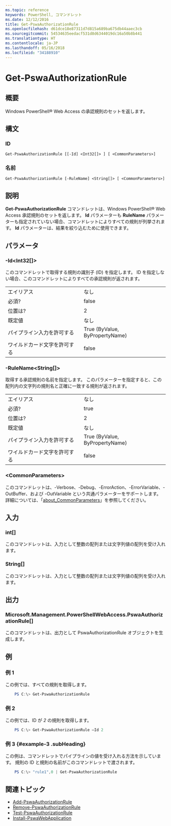 ```yaml
---
ms.topic: reference
keywords: PowerShell, コマンドレット
ms.date: 12/12/2016
title: Get-PswaAuthorizationRule
ms.openlocfilehash: d61dce18e87311d7d815a689ba675db44aaec3cb
ms.sourcegitcommit: 54534635eedacf531d8d6344019dc16a50b8b441
ms.translationtype: HT
ms.contentlocale: ja-JP
ms.lasthandoff: 05/16/2018
ms.locfileid: "34188910"
---
```

# <a name="get-pswaauthorizationrule"></a>Get-PswaAuthorizationRule

## <a name="synopsis"></a>概要

Windows PowerShell® Web Access の承認規則のセットを返します。

## <a name="syntax"></a>構文

### <a name="id"></a>ID
```
Get-PswaAuthorizationRule [[-Id] <Int32[]> ] [ <CommonParameters>]
```

### <a name="name"></a>名前
```
Get-PswaAuthorizationRule [-RuleName] <String[]> [ <CommonParameters>]
```

## <a name="description"></a>説明

**Get-PswaAuthorizationRule** コマンドレットは、Windows PowerShell® Web Access 承認規則のセットを返します。
**Id** パラメーターも **RuleName** パラメーターも指定されていない場合、コマンドレットによりすべての規則が列挙されます。 **Id** パラメーターは、結果を絞り込むために使用できます。

## <a name="parameters"></a>パラメータ

### <a name="-idltint32gt"></a>-Id&lt;Int32\[\]&gt;

このコマンドレットで取得する規則の識別子 (ID) を指定します。 ID を指定しない場合、このコマンドレットによりすべての承認規則が返されます。

|||
|-|-|
| エイリアス                              | なし                                 |
| 必須?                            | false                                |
| 位置は?                            | 2                                    |
| 既定値                        | なし                                 |
| パイプライン入力を許可する               | True (ByValue, ByPropertyName)       |
| ワイルドカード文字を許可する          | false                                |

### <a name="-rulenameltstringgt"></a>-RuleName&lt;String\[\]&gt;

取得する承認規則の名前を指定します。 このパラメーターを指定すると、この配列内の文字列の規則名と正確に一致する規則が返されます。

|||
|-|-|
| エイリアス                              | なし                                 |
| 必須?                            | true                                 |
| 位置は?                            | 2                                    |
| 既定値                        | なし                                 |
| パイプライン入力を許可する               | True (ByValue, ByPropertyName)       |
| ワイルドカード文字を許可する          | false                                |

### <a name="ltcommonparametersgt"></a>&lt;CommonParameters&gt;

このコマンドレットは、-Verbose、-Debug、-ErrorAction、-ErrorVariable、-OutBuffer、および -OutVariable という共通パラメーターをサポートします。
詳細については、「[about_CommonParameters](http://go.microsoft.com/fwlink/p/?LinkID=113216)」を参照してください。

## <a name="inputs"></a>入力

### <a name="int"></a>int\[\]

このコマンドレットは、入力として整数の配列または文字列値の配列を受け入れます。

### <a name="string"></a>String\[\]

このコマンドレットは、入力として整数の配列または文字列値の配列を受け入れます。

## <a name="outputs"></a>出力

### <a name="microsoftmanagementpowershellwebaccesspswaauthorizationrule"></a>Microsoft.Management.PowerShellWebAccess.PswaAuthorizationRule\[\]

このコマンドレットは、出力として PswaAuthorizationRule オブジェクトを生成します。


## <a name="examples"></a>例

### <a name="example-1"></a>例 1

この例では、すべての規則を取得します。

```PowerShell
    PS C:\> Get-PswaAuthorizationRule
```

### <a name="example-2"></a>例 2

この例では、ID が *2* の規則を取得します。

```PowerShell
    PS C:\> Get-PswaAuthorizationRule –Id 2
```

### <a name="example-3-example-3-subheading"></a>例 3 {#example-3 .subHeading}

この例は、コマンドレットでパイプラインの値を受け入れる方法を示しています。
規則の ID と規則の名前がこのコマンドレットで渡されます。

```PowerShell
    PS C:\> "rule1",0 | Get-PswaAuthorizationRule
```

## <a name="related-topics"></a>関連トピック

- [Add-PswaAuthorizationRule](add-pswaauthorizationrule.md)
- [Remove-PswaAuthorizationRule](remove-pswaauthorizationrule.md)
- [Test-PswaAuthorizationRule](test-pswaauthorizationrule.md)
- [Install-PswaWebApplication](install-pswawebapplication.md)